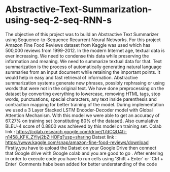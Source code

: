 # Abstractive-Text-Summarization-using-seq-2-seq-RNN-s
The objective of this project was to build an Abstractive Text Summarizer using Sequence-to-Sequence Recurrent Neural Networks. For this project Amazon Fine Food Reviews dataset from Kaggle was used which has 500,000 reviews from 1999-2012. In the modern Internet age, textual data is ever increasing. We need to condense this data while preserving the information and meaning. We need to summarize textual data for that.
Text summarization is the process of automatically generating natural language summaries from an input document while retaining the important points. It would help in easy and fast retrieval of information. Abstractive summarization systems generate new phrases, possibly rephrasing or using words that were not in the original text. 
We have done preprocessing on the dataset by converting everything to lowercase, removing HTML tags, stop words, punctuations, special characters, any text inside parenthesis and contraction mapping for better training of the model.
During implementation we used a 3 Layer Stacked LSTM Encoder-Decoder model with Global Attention Mechanism. With this model we were able to get an accuracy of 67.27% on training set (constituting 80% of the dataset). Also cumulative BLEU-4 score of 0.8800 was achieved by this model on training set.
Colab link : https://colab.research.google.com/drive/17dCQU4fi-n1458_KFK_ZYlyj2bZIHOFq?usp=sharing
Datset link : https://www.kaggle.com/snap/amazon-fine-food-reviews/download
Firstly,you have to upload the Datset on your Google Drive then connect that Google drive with Google colab and you are good to go .
After entering in order to execute code you have to run cells using 'Shift + Enter' or 'Ctrl + Enter'
Comments habe been added for better understanding of the code 
